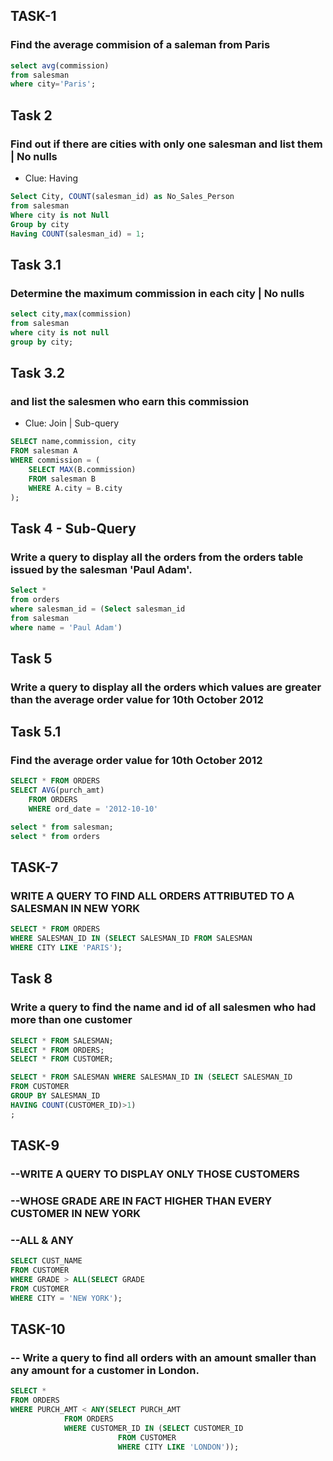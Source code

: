## TASK-1

### Find the average commision of a saleman from Paris

```sql
select avg(commission) 
from salesman 
where city='Paris';
```

## Task 2
### Find out if there are cities with only one salesman and list them | No nulls
- Clue: Having

```sql
Select City, COUNT(salesman_id) as No_Sales_Person 
from salesman
Where city is not Null
Group by city
Having COUNT(salesman_id) = 1;
```


## Task 3.1
### Determine the maximum commission in each city | No nulls

```sql
select city,max(commission) 
from salesman
where city is not null
group by city;
```
 

## Task 3.2
### and list the salesmen who earn this commission
- Clue: Join | Sub-query

```sql
SELECT name,commission, city
FROM salesman A
WHERE commission = (
    SELECT MAX(B.commission)
    FROM salesman B
    WHERE A.city = B.city
);

```

## Task 4 - Sub-Query
### Write a query to display all the orders from the orders table issued by the salesman 'Paul Adam'.
 

```sql
Select * 
from orders
where salesman_id = (Select salesman_id
from salesman
where name = 'Paul Adam')
 ```
 
## Task 5
### Write a query to display all the orders which values are greater than the average order value for 10th October 2012
 
## Task 5.1
### Find the average order value for 10th October 2012
 

```sql
SELECT * FROM ORDERS 
SELECT AVG(purch_amt)
	FROM ORDERS
	WHERE ord_date = '2012-10-10'

select * from salesman; 
select * from orders
```

## TASK-7
### WRITE A QUERY TO FIND ALL ORDERS ATTRIBUTED TO A SALESMAN IN NEW YORK

```sql
SELECT * FROM ORDERS
WHERE SALESMAN_ID IN (SELECT SALESMAN_ID FROM SALESMAN
WHERE CITY LIKE 'PARIS');
```


## Task 8 
### Write a query to find the name and id of all salesmen who had more than one customer
```sql
SELECT * FROM SALESMAN;
SELECT * FROM ORDERS;
SELECT * FROM CUSTOMER;

SELECT * FROM SALESMAN WHERE SALESMAN_ID IN (SELECT SALESMAN_ID
FROM CUSTOMER 
GROUP BY SALESMAN_ID
HAVING COUNT(CUSTOMER_ID)>1)
;
```
## TASK-9

### --WRITE A QUERY TO DISPLAY ONLY THOSE CUSTOMERS 
### --WHOSE GRADE ARE IN FACT HIGHER THAN EVERY CUSTOMER IN NEW YORK
### --ALL & ANY

```sql
SELECT CUST_NAME 
FROM CUSTOMER
WHERE GRADE > ALL(SELECT GRADE 
FROM CUSTOMER
WHERE CITY = 'NEW YORK');
```

## TASK-10

### -- Write a query to find all orders with an amount smaller than any amount for a customer in London.

```sql
SELECT * 
FROM ORDERS
WHERE PURCH_AMT < ANY(SELECT PURCH_AMT 
			FROM ORDERS
			WHERE CUSTOMER_ID IN (SELECT CUSTOMER_ID 
						FROM CUSTOMER
						WHERE CITY LIKE 'LONDON'));
```